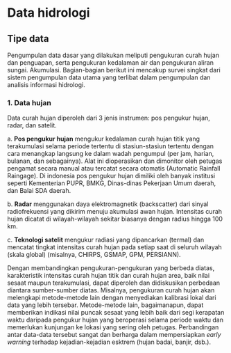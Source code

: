 # Data hidrologi
## Tipe data
Pengumpulan data dasar yang dilakukan meliputi pengukuran curah hujan dan penguapan, serta pengukuran kedalaman air dan pengukuran aliran sungai. Akumulasi. Bagian-bagian berikut ini mencakup survei singkat dari sistem pengumpulan data utama yang terlibat dalam pengumpulan dan analisis informasi hidrologi.

### 1. Data hujan
Data curah hujan diperoleh dari 3 jenis instrumen: pos pengukur hujan, radar, dan satelit.

a. **Pos pengukur hujan** mengukur kedalaman curah hujan titik yang terakumulasi selama periode tertentu di stasiun-stasiun tertentu dengan cara menangkap langsung ke dalam wadah pengumpul (per jam, harian, bulanan, dan sebagainya). Alat ini dioperasikan dan dimonitor oleh petugas pengamat secara manual atau tercatat secara otomatis (Automatic Rainfall Raingage). Di indonesia pos pengukur hujan dimiliki oleh banyak institusi seperti Kementerian PUPR, BMKG, Dinas-dinas Pekerjaan Umum daerah, dan Balai SDA daerah.

b. **Radar** menggunakan daya elektromagnetik (backscatter) dari sinyal radiofrekuensi yang dikirim menuju akumulasi awan hujan. Intensitas curah hujan dicatat di wilayah-wilayah sekitar biasanya dengan radius hingga 100 km.

c. **Teknologi satelit** mengukur radiasi yang dipancarkan (termal) dan mencatat tingkat intensitas curah hujan pada setiap saat di seluruh wilayah (skala global) (misalnya, CHIRPS, GSMAP, GPM, PERSIANN).

Dengan membandingkan pengukuran-pengukuran yang berbeda diatas, karakteristik intensitas curah hujan titik dan curah hujan area, baik nilai sesaat maupun terakumulasi, dapat diperoleh dan didiskusikan perbedaan diantara sumber-sumber diatas. 
Misalnya, pengukuran curah hujan akan melengkapi metode-metode lain dengan menyediakan kalibrasi lokal dari data yang lebih tersebar. Metode-metode lain, bagaimanapun, dapat memberikan indikasi nilai puncak sesaat yang lebih baik dari segi kerapatan waktu daripada pengukur hujan yang beroperasi selama periode waktu dan memerlukan kunjungan ke lokasi yang sering oleh petugas. Perbandingan antar data-data tersebut sangat dan berharga dalam mempersiapkan _early warning_ terhadap kejadian-kejadian esktrem (hujan badai, banjir, dsb.).
